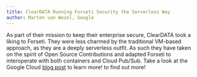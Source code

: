 ```yaml
---
title: ClearDATA Running Forseti Security the Serverless Way
author: Marten van Wezel, Google
---
```

As part of their mission to keep their enterprise secure, ClearDATA took a 
liking to Forseti. They were less charmed by the traditional VM-based approach,
as  they are a deeply serverless outfit. As such they have taken on the spirit
of Open Source Contributions and adapted Forseti to interoperate  with both
containers and Cloud Pub/Sub. Take a look at the Google Cloud
[blog
post](https://cloud.google.com/blog/products/identity-security/cleardata-running-forseti-the-serverless-way) to learn more!
to find out more!
